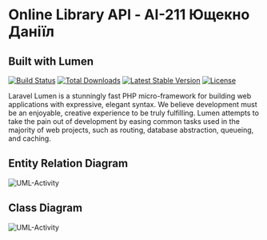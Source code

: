 # Online Library API - АІ-211 Ющекно Даніїл

## Built with Lumen

[![Build Status](https://travis-ci.org/laravel/lumen-framework.svg)](https://travis-ci.org/laravel/lumen-framework)
[![Total Downloads](https://img.shields.io/packagist/dt/laravel/lumen-framework)](https://packagist.org/packages/laravel/lumen-framework)
[![Latest Stable Version](https://img.shields.io/packagist/v/laravel/lumen-framework)](https://packagist.org/packages/laravel/lumen-framework)
[![License](https://img.shields.io/packagist/l/laravel/lumen)](https://packagist.org/packages/laravel/lumen-framework)

Laravel Lumen is a stunningly fast PHP micro-framework for building web applications with expressive, elegant syntax. We believe development must be an enjoyable, creative experience to be truly fulfilling. Lumen attempts to take the pain out of development by easing common tasks used in the majority of web projects, such as routing, database abstraction, queueing, and caching.

## Entity Relation Diagram

![UML-Activity](http://www.plantuml.com/plantuml/proxy?cache=no&src=https://raw.githubusercontent.com/idSynth/OnlineLibraryAPI/main/uml/ERDiagram.puml)

## Class Diagram

![UML-Activity](http://www.plantuml.com/plantuml/proxy?cache=no&src=https://raw.githubusercontent.com/idSynth/OnlineLibraryAPI/main/uml/ClassDiagram.puml)
